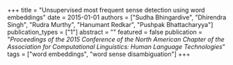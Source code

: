 +++
title = "Unsupervised most frequent sense detection using word embeddings"
date = 2015-01-01
authors = ["Sudha Bhingardive", "Dhirendra Singh", "Rudra Murthy", "Hanumant Redkar", "Pushpak Bhattacharyya"]
publication_types = ["1"]
abstract = ""
featured = false
publication = "*Proceedings of the 2015 Conference of the North American Chapter of the Association for Computational Linguistics: Human Language Technologies*"
tags = ["word embeddings", "word sense disambiguation"]
+++

